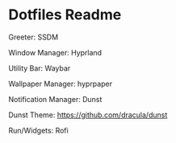 # Dotfiles Readme

Greeter: SSDM

Window Manager: Hyprland

Utility Bar: Waybar

Wallpaper Manager: hyprpaper

Notification Manager: Dunst

Dunst Theme: https://github.com/dracula/dunst

Run/Widgets: Rofi
